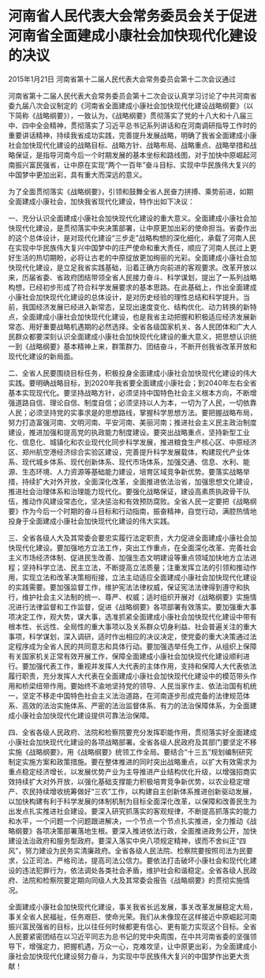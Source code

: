 # 河南省人民代表大会常务委员会关于促进河南省全面建成小康社会加快现代化建设的决议

2015年1月21日 河南省第十二届人民代表大会常务委员会第十二次会议通过



河南省第十二届人民代表大会常务委员会第十二次会议认真学习讨论了中共河南省委九届八次会议制定的《河南省全面建成小康社会加快现代化建设战略纲要》（以下简称《战略纲要》），一致认为，《战略纲要》贯彻落实了党的十八大和十八届三中、四中全会精神，贯彻落实了习近平总书记系列讲话和在河南调研指导工作时的重要讲话精神，持续我省成功实践，完善提升发展战略，明确了我省全面建成小康社会加快现代化建设的战略目标、战略方针、战略布局、战略重点、战略举措和战略保证，是指导河南今后一个时期发展的基本坐标和路线图，对于加快中原崛起河南振兴富民强省，让中原在实现“两个一百年”奋斗目标、实现中华民族伟大复兴的中国梦中更加出彩，具有重大而深远的意义。

为了全面贯彻落实《战略纲要》，引领和鼓舞全省人民奋力拼搏、乘势前进，如期全面建成小康社会，加快我省现代化建设，特作出如下决议：

一、充分认识全面建成小康社会加快现代化建设的重大意义。全面建成小康社会加快现代化建设，是贯彻落实中央决策部署，让中原更加出彩的使命担当。省委作出的这个总体设计，是对现代化建设“三步走”战略构想的深化细化，承载了河南人民在实现中华民族伟大复兴中国梦中的庄严使命和重大责任，顺应了河南人民过上更好生活的热切期盼，必将让古老的中原绽放更加绚丽的光彩。全面建成小康社会加快现代化建设，是立足我省实践基础，沿着正确方向前进的客观要求。改革开放以来，历届省委、省政府团结带领全省人民接力奋斗、科学谋划，提出了一系列战略构想，已经初步形成了符合科学发展要求的基本思路。在此基础上，作出全面建成小康社会加快现代化建设的总体设计，是对历史经验的理性总结和科学提升。当前，我国经济发展已经进入新常态，呈现出速度变化、结构优化、动力转换的新特点，全面建成小康社会加快现代化建设，也是我省主动把握和积极适应经济发展新常态、用好重要战略机遇期的必然选择。全省各级国家机关、各人民团体和广大人民群众都要深刻认识全面建成小康社会加快现代化建设的重大意义，把思想认识统一到《战略纲要》基本精神上来，群策群力、团结奋斗，不断开创我省改革开放和现代化建设的新局面。

二、全省人民要围绕目标任务，积极投身全面建成小康社会加快现代化建设的伟大实践。要明确战略目标，到2020年我省要全面建成小康社会；到2040年左右全省基本实现现代化。要坚持战略方针，必须坚持中国特色社会主义根本方向，不断增强道路自信、理论自信、制度自信；必须坚持以人为本，一切为了人民，一切依靠人民；必须坚持党的实事求是的思想路线，掌握科学思想方法。要把握战略布局，努力打造富强河南、文明河南、平安河南、美丽河南；推进社会主义民主政治制度建设，推进加强和提高党的执政能力制度建设。要突出战略重点，坚持新型工业化、信息化、城镇化和农业现代化同步科学发展，推进粮食生产核心区、中原经济区、郑州航空港经济综合实验区建设，完善提升科学发展载体，构建现代产业体系、现代城乡体系、现代创新体系、现代市场体系，加强交通、信息、水利、能源、生态环境、人力资源等基础能力建设，培育区域竞争新优势。要落实战略举措，持续扩大对外开放，全面深化改革，全面推进依法治省，加强思想文化建设，推进社会治理体系和治理能力现代化。要强化战略保证，建设高素质执政骨干队伍，推动作风建设常态化，坚决惩治和有效预防腐败。全省人民一定要把《战略纲要》作为今后一个时期的奋斗目标和行动指南，振奋精神，自觉行动，满腔热情地投身于全面建成小康社会加快现代化建设的伟大实践。

三、全省各级人大及其常委会要忠实履行法定职责，大力促进全面建成小康社会加快现代化建设。要加强地方立法工作，突出工作重点，在全面深化改革、完善社会主义市场经济体制、促进民生改善、加强生态文明建设等重点领域加快地方立法进程；坚持科学立法、民主立法，不断提高立法质量；注重发挥立法的引领和推动作用，实现立法和改革决策相衔接，立法主动适应全面建成小康社会加快现代化建设的实践需要。要加强监督工作，维护宪法法律权威，保证宪法法律得到遵守和执行，维护社会主义法制的统一、尊严、权威；适时组织开展对《战略纲要》实施情况进行法律监督和工作监督，促进《战略纲要》各项部署有效落实。要加强重大事项决定工作，观大势，谋大事，选准抓紧全面建成小康社会加快现代化建设中带有根本性、长远性、全局性的重大事项以及关系群众切身利益、社会普遍关注的重大事项，科学谋划，深入调研，适时作出相应的决议决定，使党委的重大决策通过法定程序成为全省人民的共同意志和具体行动。要加强选举任免工作，从组织上保障有关国家机关正常有效开展工作，保障全面建成小康社会加快现代化建设顺利进行。要加强代表工作，重视并发挥人大代表的主体作用，支持和保障人大代表依法履行职责，充分发挥人大代表在全面建成小康社会加快现代化建设中的模范带头作用和桥梁纽带作用。要始终不渝地坚持党的领导、人民当家作主、依法治国有机统一，坚定不移走中国特色社会主义法治道路，在河南逐步形成完备的法律规范体系、高效的法治实施体系、严密的法治监督体系、有力的法治保障体系，为全面建成小康社会加快现代化建设提供可靠法治保障。

四、全省各级人民政府、法院和检察院要充分发挥职能作用，贯彻落实好全面建成小康社会加快现代化建设的各项战略部署。全省各级人民政府及其部门要坚定不移实施《战略纲要》，用《战略纲要》统领工作全局。要结合“十三五”规划编制研究制定实施方案和政策措施。要在整体推进的同时突出战略重点，以扩大有效需求为重点稳定经济增长，以发展优势产业为主导推进产业结构优化升级，以增强招商实效持续扩大对外开放，以强化基础支撑能力积极培育竞争新优势，以农业稳定增产、农民持续增收统筹做好“三农”工作，以构建自主创新体系推进创新驱动发展，以加快构建有利于科学发展的体制机制为目标全面深化改革，以保障和改善民生为出发点扎实推进社会建设。要深入研究抓落实的客观规律，不断提高抓落实的能力和水平，一个问题一个问题跟进解决，一个节点一个节点扎实推进，全力推动《战略纲要》各项决策部署落地生根。要深入推进依法行政，全面推进政务公开，加快建设法治政府和服务型政府。要深入落实中央八项规定精神，锲而不舍纠正“四风”，努力建设为民务实清廉政府。全省各级人民法院、检察院要按照司法为民要求，公正司法、严格司法，提高司法公信力。要依法打击破坏小康社会和现代化建设的违法犯罪行为，依法调处各类社会矛盾，维护社会和谐稳定。全省各级人民政府、法院和检察院要定期向同级人大及其常委会报告《战略纲要》的贯彻实施情况。

全面建成小康社会加快现代化建设，事关我省长远发展，事关改革发展稳定大局，事关全省人民福祉，任务艰巨、使命光荣。我们从未像现在这样接近中原崛起河南振兴富民强省的目标，比以往任何时候都更有信心、更有能力实现这个目标。全省人民要紧密团结在以习近平同志为总书记的党中央周围，在中共河南省委的坚强领导下，增强定力，把握机遇，万众一心，克难攻坚，让中原更出彩，为全面建成小康社会加快现代化建设努力奋斗，为实现中华民族伟大复兴的中国梦作出更大贡献！